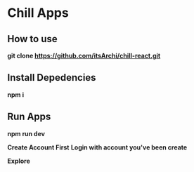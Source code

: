 # Chill Apps

## How to use
**git clone https://github.com/itsArchi/chill-react.git**

## Install Depedencies 
**npm i**

## Run Apps
**npm run dev**


**Create Account First**
**Login with account you've been create**


**Explore**
